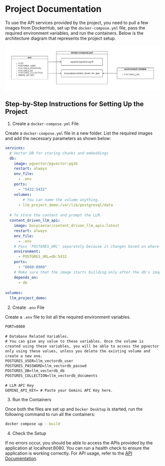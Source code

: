 # Project Documentation

To use the API services provided by the project, you need to pull a few images from DockerHub, set up the `docker-compose.yml` file, pass the required environment variables, and run the containers. Below is the architecture diagram that represents the project setup.

![Project Setup](./project_setup.png)

## Step-by-Step Instructions for Setting Up the Project

1. Create a `docker-compose.yml` File

Create a `docker-compose.yml` file in a new folder. List the required images and add the necessary parameters as shown below:

```yml
services:
  # Vector DB for storing chunks and embeddings
  db:
    image: pgvector/pgvector:pg16
    restart: always
    env_file:
      - .env
    ports:
      - "5432:5432"
    volumes:
        # You can name the volume anything.
      - llm_project_demo:/var/lib/postgresql/data

  # To store the content and prompt the LLM.
  content_driven_llm_api:
    image: busycaesar/content_driven_llm_apis:latest
    restart: always
    env_file:
      - .env
    # Pass 'POSTGRES_URL' separately because it changes based on where the pgvector is hosted. Since we are listing both the images in docker-compose.yml file, the application will be able to access the pgvector using the 'db' domainname as we named the pgvector image, 'db'. Additionally, the port number is 5432 as pgvector is hosted on that port number. 
    environment:
      - POSTGRES_URL=db:5432
    ports:
      - "8080:8080"
    # Make sure that the image starts building only after the db's image is ready so it can access it through the same credentials using to setup the pgvector.
    depends_on:
      - db

volumes:
  llm_project_demo:
```

2. Create `.env` File

Create a `.env` file to list all the required environment variables.

```.env
PORT=8080

# Database Related Variables.
# You can give any value to these variables. Once the volume is created using these variables, you will be able to access the pgvector only using these values, unless you delete the existing volume and create a new one.
POSTGRES_USER=llm_vectordb_user
POSTGRES_PASSWORD=llm_vectordb_passwd
POSTGRES_DB=llm_vectordb_db
POSTGRES_COLLECTION=llm_vectordb_documents

# LLM API Key
GEMINI_API_KEY= # Paste your Gemini API Key here.
```

3. Run the Containers

Once both the files are set up and `Docker Desktop` is started, run the following command to run all the containers:

```bash
docker compose up --build
```

4. Check the Setup

If no errors occur, you should be able to access the APIs provided by the application at localhost:8080. You can run a health check to ensure the application is working correctly. For API usage, refer to the [API Documentation](./api-documentation.md).

